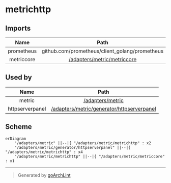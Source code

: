 # metrichttp

## Imports

|    Name    |                      Path                      | Inner | Count |
|:----------:|:----------------------------------------------:|:-----:|:-----:|
| prometheus | github.com/prometheus/client_golang/prometheus |  ❌   |   2   |
| metriccore |  [/adapters/metric/metriccore](metriccore.md)  |  ✅   |   1   |

## Used by

|      Name       |                                    Path                                    |
|:---------------:|:--------------------------------------------------------------------------:|
|     metric      |                      [/adapters/metric](../metric.md)                      |
| httpserverpanel | [/adapters/metric/generator/httpserverpanel](generator/httpserverpanel.md) |

## Scheme

```mermaid
erDiagram
    "/adapters/metric" ||--|{ "/adapters/metric/metrichttp" : x2
    "/adapters/metric/generator/httpserverpanel" ||--|{ "/adapters/metric/metrichttp" : x4
    "/adapters/metric/metrichttp" ||--|{ "/adapters/metric/metriccore" : x1
```

---

> Generated by [goArchLint](https://github.com/gbh007/goarchlint)
